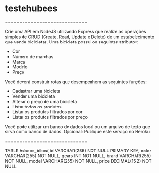 # testehubees

=============================

Crie uma API em NodeJS utilizando Express que realize as operações simples de CRUD (Create, Read, Update e Delete) de um estabelecimento que vende bicicletas.
Uma bicicleta possui os seguintes atributos:
- Cor
- Número de marchas
- Marca
- Modelo
- Preço

Você deverá construir rotas que desempenhem as seguintes funções:
- Cadastrar uma bicicleta
- Vender uma bicicleta
- Alterar o preço de uma bicicleta
- Listar todos os produtos
- Listar os produtos filtrados por cor
- Listar os produtos filtrados por preço


Você pode utilizar um banco de dados local ou um arquivo de texto que sirva como banco de dados.
Opcional: Publique este serviço no Heroku

=============================

TABLE hubees_bikes(
id VARCHAR(255) NOT NULL PRIMARY KEY,
color VARCHAR(255) NOT NULL,
gears INT NOT NULL,
brand VARCHAR(255) NOT NULL,
model VARCHAR(255) NOT NULL,
price DECIMAL(15,2) NOT NULL
